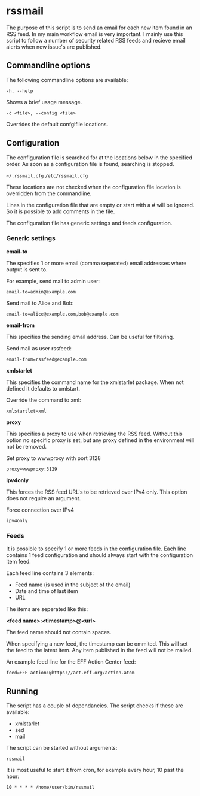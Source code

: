 # rssmail

The purpose of this script is to send an email for each new item found in an RSS feed.
In my main workflow email is very important. I mainly use this script to follow a number
of security related RSS feeds and recieve email alerts when new issue's are published.

## Commandline options

The following commandline options are available:

`-h, --help`

Shows a brief usage message.

`-c <file>, --config <file>`

Overrides the default confgifile locations.

## Configuration

The configuration file is searched for at the locations below in the specified 
order. As soon as a configuration file is found, searching is stopped.

`~/.rssmail.cfg`
`/etc/rssmail.cfg`

These locations are not checked when the configuration file location is 
overridden from the commandline.

Lines in the configuration file that are empty or start with a # will be ignored. So it
is possible to add comments in the file.

The configuration file has generic settings and feeds configuration.

### Generic settings

**email-to**

The specifies 1 or more email (comma seperated) email addresses where output is sent to.

For example, send mail to admin user:

`email-to=admin@example.com`

Send mail to Alice and Bob:

`email-to=alice@example.com,bob@example.com`

**email-from**

This specifies the sending email address. Can be useful for filtering.

Send mail as user rssfeed:

`email-from=rssfeed@example.com`

**xmlstarlet**

This specifies the command name for the xmlstarlet package. When not
defined it defaults to xmlstart.

Override the command to xml:

`xmlstartlet=xml`

**proxy**

This specifies a proxy to use when retrieving the RSS feed. Without this
option no specific proxy is set, but any proxy defined in the environment
will not be removed.

Set proxy to wwwproxy with port 3128

`proxy=wwwproxy:3129`

**ipv4only**

This forces the RSS feed URL's to be retrieved over IPv4 only. This option
does not require an argument.

Force connection over IPv4

`ipv4only`

### Feeds

It is possible to specify 1 or more feeds in the configuration file. Each line contains
1 feed configuration and should always start with the configuration item feed.

Each feed line contains 3 elements:
* Feed name (is used in the subject of the email)
* Date and time of last item
* URL

The items are seperated like this:

**\<feed name\>:\<timestamp\>@\<url\>**

The feed name should not contain spaces.

When specifying a new feed, the timestamp can be ommited. This will set the feed to the
latest item. Any item published in the feed will not be mailed.

An example feed line for the EFF Action Center feed:

`feed=EFF action:@https://act.eff.org/action.atom`

## Running

The script has a couple of dependancies. The script checks if these are available:

* xmlstarlet
* sed
* mail

The script can be started without arguments:

`rssmail`

It is most useful to start it from cron, for example every hour, 10 past the hour:

`10 * * * * /home/user/bin/rssmail`
